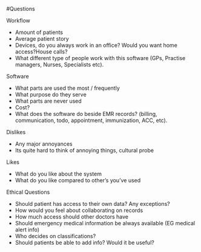 #Questions

Workflow

- Amount of patients
- Average patient story
- Devices, do you always work in an office? Would you want home access?House calls? 
- What different type of people work with this software (GPs, Practise managers, Nurses, Specialists etc).

Software

- What parts are used the most / frequently
- What purpose do they serve
- What parts are never used
- Cost?
- What does the software do beside EMR records? (billing, communication, todo, appointment, immunization, ACC, etc). 

Dislikes

- Any major annoyances
- Its quite hard to think of annoying things, cultural probe

Likes

- What do you like about the system
- What do you like compared to other’s you’ve used

Ethical Questions

- Should patient has access to their own data? Any exceptions?
- How would you feel about collaborating on records
- How much access should other doctors have
- Should emergency medical information be always available (EG medical alert info)
- Who decides on classifications?
- Should patients be able to add info? Would it be useful?
